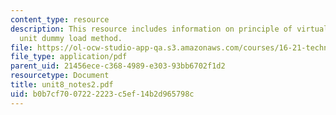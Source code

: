 ```yaml
---
content_type: resource
description: This resource includes information on principle of virtual forces, and
  unit dummy load method.
file: https://ol-ocw-studio-app-qa.s3.amazonaws.com/courses/16-21-techniques-for-structural-analysis-and-design-spring-2005/b0b7cf7007222223c5ef14b2d965798c_unit8_notes2.pdf
file_type: application/pdf
parent_uid: 21456ece-c368-4989-e303-93bb6702f1d2
resourcetype: Document
title: unit8_notes2.pdf
uid: b0b7cf70-0722-2223-c5ef-14b2d965798c
---
```

